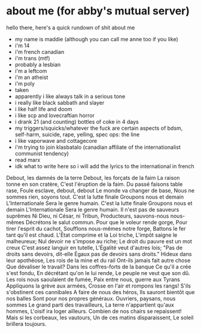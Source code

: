 # about me (for abby's mutual server)

hello there, here's a quick rundown of shit about me

- my name is maddie (although you can call me anne too if you like) 
- i'm 14 
- i'm french canadian
- i'm trans (mtf)
- probably a lesbian
- i'm a leftcom
- i'm an atheist
- i'm poly
- taken
- apparently i like always talk in a serious tone
- i really like black sabbath and slayer
- i like half life and doom
- i like scp and lovecraftian horror
- i drank 21 (and counting) bottles of coke in 4 days
- my triggers/squicks/whatever the fuck are certain aspects of bdsm, self-harm, suicide, rape, yelling, spec ops: the line
- i like vaporwave and cottagecore
- i'm trying to join klasbatalo (canadian affiliate of the internationalist communist tendency)
- read marx
- idk what to write here so i will add the lyrics to the international in french

Debout, les damnés de la terre
Debout, les forçats de la faim
La raison tonne en son cratère,
C'est l'éruption de la faim.
Du passé faisons table rase,
Foule esclave, debout, debout
Le monde va changer de base,
Nous ne sommes rien, soyons tout.
C'est la lutte finale
Groupons nous et demain
L'Internationale
Sera le genre humain.
C'est la lutte finale
Groupons nous et demain
L'Internationale
Sera le genre humain.
Il n'est pas de sauveurs suprêmes
Ni Dieu, ni César, ni Tribun,
Producteurs, sauvons-nous nous-mêmes
Décrétons le salut commun.
Pour que le voleur rende gorge,
Pour tirer l'esprit du cachot,
Soufflons nous-mêmes notre forge,
Battons le fer tant qu'il est chaud.
L'État comprime et la Loi triche,
L'impôt saigne le malheureux;
Nul devoir ne s'impose au riche;
Le droit du pauvre est un mot creux
C'est assez languir en tutelle,
L'Égalité veut d'autres lois;
"Pas de droits sans devoirs, dit-elle
Égaux pas de devoirs sans droits."
Hideux dans leur apothéose,
Les rois de la mine et du rail
Ont-ils jamais fait autre chose
Que dévaliser le travail?
Dans les coffres-forts de la banque
Ce qu'il a crée s'est fondu,
En décrétant qu'on le lui rende,
Le peuple ne veut que son dû.
Les rois nous saoulaient de fumée,
Paix entre nous, guerre aux Tyrans
Appliquons la grève aux armées,
Crosse en l'air et rompons les rangs!
S'ils s'obstinent ces cannibales
A faire de nous des héros,
Ils sauront bientôt que nos balles
Sont pour nos propres généraux.
Ouvriers, paysans, nous sommes
Le grand parti des travailleurs,
La terre n'appartient qu'aux hommes,
L'oisif ira loger ailleurs.
Combien de nos chairs se repaissent!
Mais si les corbeaux, les vautours,
Un de ces matins disparaissent,
Le soleil brillera toujours.
